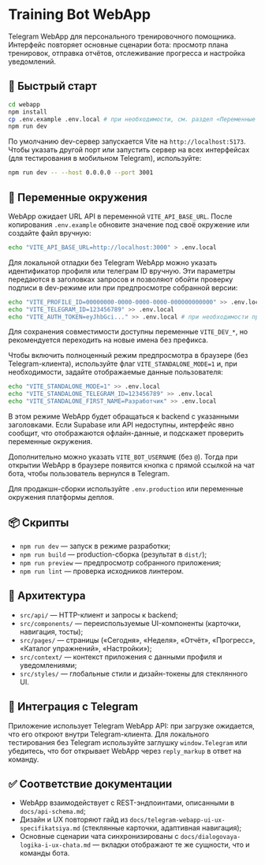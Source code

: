 # Training Bot WebApp

Telegram WebApp для персонального тренировочного помощника. Интерфейс повторяет основные сценарии бота: просмотр плана тренировок, отправка отчётов, отслеживание прогресса и настройка уведомлений.

## 🚀 Быстрый старт

```bash
cd webapp
npm install
cp .env.example .env.local # при необходимости, см. раздел «Переменные окружения»
npm run dev
```

По умолчанию dev-сервер запускается Vite на `http://localhost:5173`. Чтобы указать другой порт или запустить сервер на всех интерфейсах (для тестирования в мобильном Telegram), используйте:

```bash
npm run dev -- --host 0.0.0.0 --port 3001
```

## 🔧 Переменные окружения

WebApp ожидает URL API в переменной `VITE_API_BASE_URL`. После копирования `.env.example` обновите значение под своё окружение или создайте файл вручную:

```bash
echo "VITE_API_BASE_URL=http://localhost:3000" > .env.local
```

Для локальной отладки без Telegram WebApp можно указать идентификатор профиля или телеграм ID вручную. Эти параметры передаются в заголовках запросов и позволяют обойти проверку подписи в dev-режиме или при предпросмотре собранной версии:

```bash
echo "VITE_PROFILE_ID=00000000-0000-0000-0000-000000000000" >> .env.local
echo "VITE_TELEGRAM_ID=123456789" >> .env.local
echo "VITE_AUTH_TOKEN=eyJhbGci..." >> .env.local # при необходимости прокинуть подписанный JWT
```

Для сохранения совместимости доступны переменные `VITE_DEV_*`, но рекомендуется переходить на новые имена без префикса.

Чтобы включить полноценный режим предпросмотра в браузере (без Telegram-клиента), используйте флаг `VITE_STANDALONE_MODE=1` и,
при необходимости, задайте отображаемые данные пользователя:

```bash
echo "VITE_STANDALONE_MODE=1" >> .env.local
echo "VITE_STANDALONE_TELEGRAM_ID=123456789" >> .env.local
echo "VITE_STANDALONE_FIRST_NAME=Разработчик" >> .env.local
```

В этом режиме WebApp будет обращаться к backend с указанными заголовками. Если Supabase или API недоступны, интерфейс явно
сообщит, что отображаются офлайн-данные, и подскажет проверить переменные окружения.

Дополнительно можно указать `VITE_BOT_USERNAME` (без `@`). Тогда при открытии WebApp в браузере появится кнопка с прямой ссылкой на чат бота, чтобы пользователь вернулся в Telegram.

Для продакшн-сборки используйте `.env.production` или переменные окружения платформы деплоя.

## 📦 Скрипты

- `npm run dev` — запуск в режиме разработки;
- `npm run build` — production-сборка (результат в `dist/`);
- `npm run preview` — предпросмотр собранного приложения;
- `npm run lint` — проверка исходников линтером.

## 🧱 Архитектура

- `src/api/` — HTTP-клиент и запросы к backend;
- `src/components/` — переиспользуемые UI-компоненты (карточки, навигация, тосты);
- `src/pages/` — страницы («Сегодня», «Неделя», «Отчёт», «Прогресс», «Каталог упражнений», «Настройки»);
- `src/context/` — контекст приложения с данными профиля и уведомлениями;
- `src/styles/` — глобальные стили и дизайн-токены для стеклянного UI.

## 🔐 Интеграция с Telegram

Приложение использует Telegram WebApp API: при загрузке ожидается, что его откроют внутри Telegram-клиента. Для локального тестирования без Telegram используйте заглушку `window.Telegram` или убедитесь, что бот открывает WebApp через `reply_markup` в ответ на команду.

## ✅ Соответствие документации

- WebApp взаимодействует с REST-эндпоинтами, описанными в `docs/api-schema.md`;
- Дизайн и UX повторяют гайд из `docs/telegram-webapp-ui-ux-specifikatsiya.md` (стеклянные карточки, адаптивная навигация);
- Основные сценарии чата синхронизированы с `docs/dialogovaya-logika-i-ux-chata.md` — вкладки отображают те же сущности, что и команды бота.
